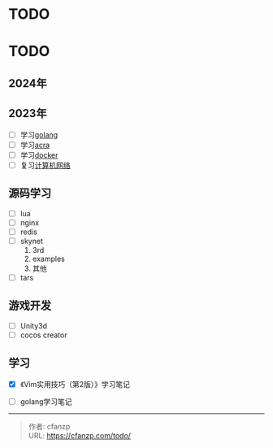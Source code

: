 # TODO


# TODO
## 2024年

## 2023年
- [ ] 学习[golang](/categories/golang)
- [ ] 学习[acra](/acra)
- [ ] 学习[docker](/categories/docker)
- [ ] 复习[计算机网络](/network)

## 源码学习
- [ ] lua
- [ ] nginx
- [ ] redis
- [ ] skynet
  1. 3rd
  2. examples
  3. 其他
- [ ] tars

## 游戏开发
- [ ] Unity3d
- [ ] cocos creator

## 学习
- [x] 《Vim实用技巧（第2版）》学习笔记
- [ ] golang学习笔记



---

> 作者: cfanzp  
> URL: https://cfanzp.com/todo/  

